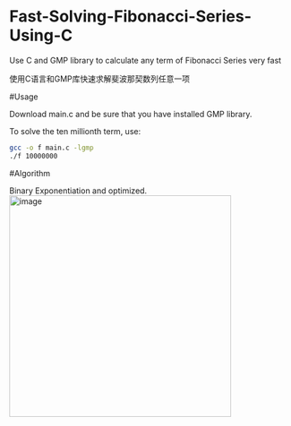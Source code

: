 # Fast-Solving-Fibonacci-Series-Using-C
Use C and GMP library to calculate any term of Fibonacci Series very fast

使用C语言和GMP库快速求解斐波那契数列任意一项

#Usage

Download main.c and be sure that you have installed GMP library.

To solve the ten millionth term, use:

```bash
gcc -o f main.c -lgmp
./f 10000000
```

#Algorithm

Binary Exponentiation and optimized.
<img width="396" alt="image" src="https://user-images.githubusercontent.com/98176983/231103582-83a90f0d-e616-4dce-b433-f7aba9b247e8.png">
